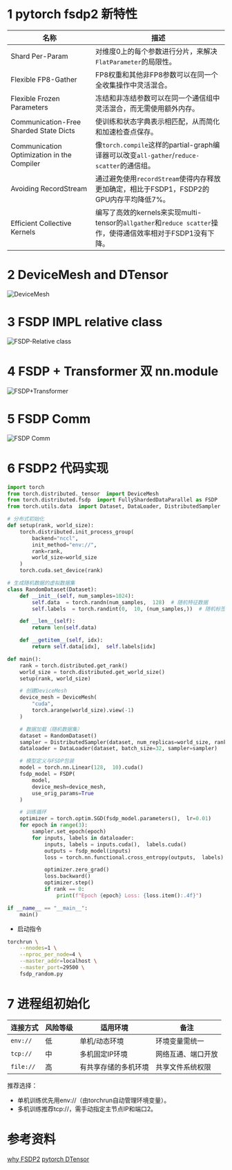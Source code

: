 # 1 pytorch fsdp2 新特性
| 名称                              | 描述                                                                                                                                                                                                 |
|-----------------------------------|-----------------------------------------------------------------------------------------------------------------------------------------------------------------------------------------------------|
| Shard Per-Param                   | 对维度0上的每个参数进行分片，来解决`FlatParameter`的局限性。                                                                                                                                         |
| Flexible FP8-Gather               | FP8权重和其他非FP8参数可以在同一个全收集操作中灵活混合。                                                                                                                                             |
| Flexible Frozen Parameters        | 冻结和非冻结参数可以在同一个通信组中灵活混合，而无需使用额外内存。                                                                                                                                   |
| Communication-Free Sharded State Dicts | 使训练和状态字典表示相匹配，从而简化和加速检查点保存。                                                                                                                                               |
| Communication Optimization in the Compiler | 像`torch.compile`这样的partial-graph编译器可以改变`all-gather`/`reduce-scatter`的通信组。                                                                                                           |
| Avoiding RecordStream             | 通过避免使用`recordStream`使得内存释放更加确定，相比于FSDP1，FSDP2的GPU内存平均降低7%。                                                                                                             |
| Efficient Collective Kernels      | 编写了高效的kernels来实现multi-tensor的`allgather`和`reduce scatter`操作，使得通信效率相对于FSDP1没有下降。                                                                                          |

# 2 DeviceMesh and DTensor

![DeviceMesh](./images/DeviceMesh-DTensor.png)


# 3 FSDP IMPL relative class

![FSDP-Relative class](./images/FSDP-Class.png)

# 4 FSDP + Transformer 双 nn.module

![FSDP+Transformer](./images/FSDP-Transformer.png)

# 5 FSDP Comm

![FSDP Comm](./images/FSDP-Comm.png)


# 6 FSDP2 代码实现

```python
import torch
from torch.distributed._tensor  import DeviceMesh
from torch.distributed.fsdp  import FullyShardedDataParallel as FSDP
from torch.utils.data  import Dataset, DataLoader, DistributedSampler

# 分布式初始化
def setup(rank, world_size):
    torch.distributed.init_process_group(
        backend="nccl",
        init_method="env://",
        rank=rank,
        world_size=world_size
    )
    torch.cuda.set_device(rank)

# 生成随机数据的虚拟数据集
class RandomDataset(Dataset):
    def __init__(self, num_samples=1024):
        self.data  = torch.randn(num_samples,  128)  # 随机特征数据
        self.labels  = torch.randint(0,  10, (num_samples,))  # 随机标签

    def __len__(self):
        return len(self.data)

    def __getitem__(self, idx):
        return self.data[idx],  self.labels[idx]

def main():
    rank = torch.distributed.get_rank()
    world_size = torch.distributed.get_world_size()
    setup(rank, world_size)

    # 创建DeviceMesh
    device_mesh = DeviceMesh(
        "cuda",
        torch.arange(world_size).view(-1)
    )

    # 数据加载（随机数据集）
    dataset = RandomDataset()
    sampler = DistributedSampler(dataset, num_replicas=world_size, rank=rank)
    dataloader = DataLoader(dataset, batch_size=32, sampler=sampler)

    # 模型定义与FSDP包装
    model = torch.nn.Linear(128,  10).cuda()
    fsdp_model = FSDP(
        model,
        device_mesh=device_mesh,
        use_orig_params=True
    )

    # 训练循环
    optimizer = torch.optim.SGD(fsdp_model.parameters(),  lr=0.01)
    for epoch in range(3):
        sampler.set_epoch(epoch)
        for inputs, labels in dataloader:
            inputs, labels = inputs.cuda(),  labels.cuda()
            outputs = fsdp_model(inputs)
            loss = torch.nn.functional.cross_entropy(outputs,  labels)

            optimizer.zero_grad()
            loss.backward()
            optimizer.step()
            if rank == 0:
                print(f"Epoch {epoch} Loss: {loss.item():.4f}")

if __name__ == "__main__":
    main()

```
- 启动指令

```bash
torchrun \
    --nnodes=1 \
    --nproc_per_node=4 \
    --master_addr=localhost \
    --master_port=29500 \
    fsdp_random.py
```

# 7 进程组初始化

| 连接方式 | 风险等级 | 适用环境 | 备注 |
| --- | --- | --- | --- |
| `env://` | 低 | 单机/动态环境 | 环境变量需统一 |
| `tcp://` | 中 | 多机固定IP环境 | 网络互通、端口开放 |
| `file://` | 高 | 有共享存储的多机环境 | 共享文件系统权限 |


推荐选择：

- 单机训练优先用env://（由torchrun自动管理环境变量）。<br>
- 多机训练推荐tcp://，需手动指定主节点IP和端口2。<br>

# 参考资料
[why FSDP2](https://github.com/pytorch/torchtitan/blob/main/docs/fsdp.md)
[pytorch DTensor](https://github.com/pytorch/pytorch/blob/main/torch/distributed/tensor/README.md)


